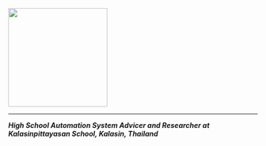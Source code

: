 <img src="https://kalasinpit.ac.th/wp-content/uploads/2019/12/kps.png" width = 200px;>
<hr>

***High School Automation System Advicer and Researcher at Kalasinpittayasan School, Kalasin, Thailand***

